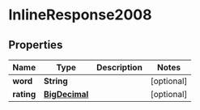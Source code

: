 

# InlineResponse2008

## Properties

Name | Type | Description | Notes
------------ | ------------- | ------------- | -------------
**word** | **String** |  |  [optional]
**rating** | [**BigDecimal**](BigDecimal.md) |  |  [optional]




